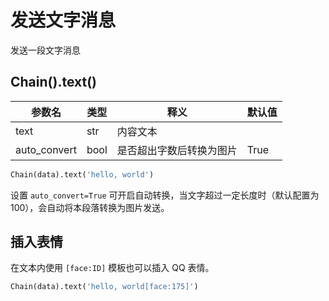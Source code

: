 # 发送文字消息

发送一段文字消息

## Chain().text()

| 参数名          | 类型   | 释义           | 默认值  |
|--------------|------|--------------|------|
| text         | str  | 内容文本         |      |
| auto_convert | bool | 是否超出字数后转换为图片 | True |

```python
Chain(data).text('hello, world')
```

设置 `auto_convert=True` 可开启自动转换，当文字超过一定长度时（默认配置为 100），会自动将本段落转换为图片发送。

## 插入表情

在文本内使用 `[face:ID]` 模板也可以插入 QQ 表情。

```python
Chain(data).text('hello, world[face:175]')
```
